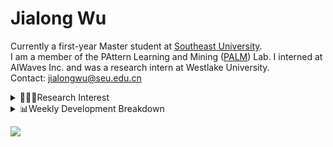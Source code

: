 #  Jialong Wu

Currently a first-year Master student at [Southeast University](https://www.seu.edu.cn/english/).<br>
I am a member of the PAttern Learning and Mining ([PALM](http://palm.seu.edu.cn/home.html)) Lab. I interned at AIWaves Inc. and was a research intern at Westlake University.<br>
Contact: jialongwu@seu.edu.cn
<details><summary>👨🏻‍💻Research Interest</summary>
My current research interests primarily encompass three aspects:

- Exploring the **synergies** between large-scale and small-scale models.
- Investigating the <strong>personalization and interactive</strong> abilities of LLMs.
- Utilizing  <strong>causal inference</strong>  to mitigate bias in conventional NLP tasks.

Recent works:
[Constituency Parsing using LLMs](https://arxiv.org/pdf/2310.19462.pdf), [Agents](https://arxiv.org/pdf/2309.07870.pdf)
</details>

<details><summary>📊Weekly Development Breakdown</summary>

<!--START_SECTION:waka-->

```txt
From: 22 December 2023 - To: 29 December 2023

Total Time: 26 hrs 42 mins

Python        12 hrs 9 mins   ███████████▒░░░░░░░░░░░░░   45.50 %
Bash          6 hrs 24 mins   ██████░░░░░░░░░░░░░░░░░░░   24.01 %
Other         4 hrs 33 mins   ████▒░░░░░░░░░░░░░░░░░░░░   17.07 %
Text          1 hr 11 mins    █░░░░░░░░░░░░░░░░░░░░░░░░   04.48 %
YAML          1 hr 1 min      █░░░░░░░░░░░░░░░░░░░░░░░░   03.82 %
```

<!--END_SECTION:waka-->

[![wakatime](https://wakatime.com/badge/user/c6720b29-9431-4a60-bc9d-e1fb2b6bd65f.svg)](https://wakatime.com/@c6720b29-9431-4a60-bc9d-e1fb2b6bd65f)
</details>

![](https://komarev.com/ghpvc/?username=callanwu)
